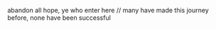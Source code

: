 abandon all hope, ye who enter here //
many have made this journey before, none have been successful
